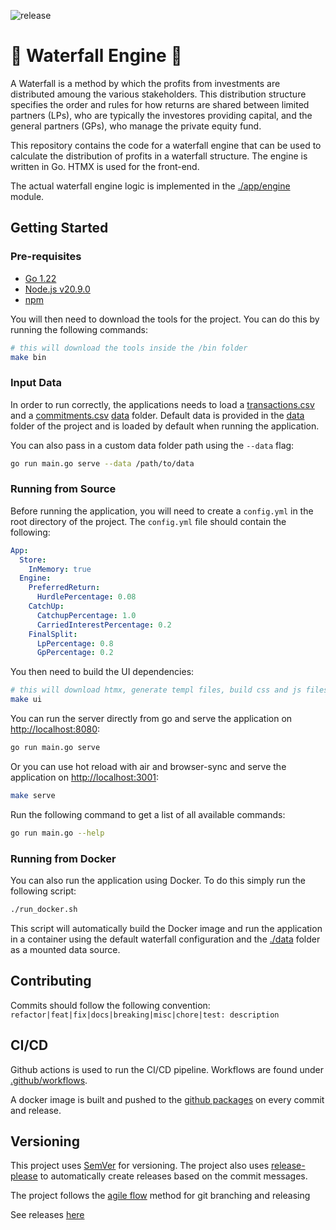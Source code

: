![release](https://img.shields.io/github/v/release/dskart/waterfall-engine)

# :ocean: Waterfall Engine :ocean:

A Waterfall is a method by which the profits from investments are distributed amoung the various stakeholders. This distribution structure specifies the order and rules for how returns are shared between limited partners (LPs), who are typically the investores providing capital, and the general partners (GPs), who manage the private equity fund.

This repository contains the code for a waterfall engine that can be used to calculate the distribution of profits in a waterfall structure. The engine is written in Go. HTMX is used for the front-end.

The actual waterfall engine logic is implemented in the [./app/engine](./app/engine) module. 

## Getting Started

### Pre-requisites

- [Go 1.22](https://go.dev/doc/install)
- [Node.js v20.9.0](https://docs.npmjs.com/downloading-and-installing-node-js-and-npm)
- [npm](https://docs.npmjs.com/downloading-and-installing-node-js-and-npm)

You will then need to download the tools for the project. You can do this by running the following commands:

```bash
# this will download the tools inside the /bin folder
make bin
```

### Input Data

In order to run correctly, the applications needs to load a [transactions.csv](./data/transactions.csv) and a [commitments.csv](./data/commitments.csv) [data](/data/) folder. Default data is provided in the [data](/data/) folder of the project and is loaded by default when running the application.

You can also pass in a custom data folder path using the `--data` flag:

```bash
go run main.go serve --data /path/to/data
```

### Running from Source

Before running the application, you will need to create a `config.yml` in the root directory of the project. The `config.yml` file should contain the following:

```yaml
App:
  Store:
    InMemory: true
  Engine:
    PreferredReturn:
      HurdlePercentage: 0.08
    CatchUp:
      CatchupPercentage: 1.0
      CarriedInterestPercentage: 0.2
    FinalSplit:
      LpPercentage: 0.8
      GpPercentage: 0.2
```

You then need to build the UI dependencies:

```bash
# this will download htmx, generate templ files, build css and js files
make ui
```

You can run the server directly from go and serve the application on [http://localhost:8080](http://localhost:8080):

```bash
go run main.go serve
```

Or you can use hot reload with air and browser-sync and serve the application on [http://localhost:3001](http://localhost:3001):

```bash
make serve
```

Run the following command to get a list of all available commands:

```bash
go run main.go --help
```

### Running from Docker

You can also run the application using Docker. To do this simply run the following script:

```bash
./run_docker.sh
```

This script will automatically build the Docker image and run the application in a container using the default waterfall configuration and the [./data](./data) folder as a mounted data source.

## Contributing

Commits should follow the following convention: `refactor|feat|fix|docs|breaking|misc|chore|test: description`

## CI/CD

Github actions is used to run the CI/CD pipeline. Workflows are found under [.github/workflows](.github/workflows).

A docker image is built and pushed to the [github packages](https://github.com/dskart/waterfall-engine/pkgs/container/waterfall-engine) on every commit and release.

## Versioning

This project uses [SemVer](https://semver.org/) for versioning.
The project also uses [release-please](https://github.com/googleapis/release-please) to automatically create releases based on the commit messages.

The project follows the [agile flow](https://medium.com/@mike.naquin/agileflow-4034af0b59fd) method for git branching and releasing

See releases [here](https://github.com/dskart/waterfall-engine/releases)

